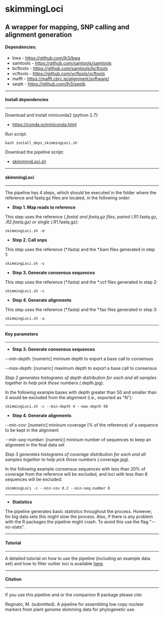 # skimmingLoci

## A wrapper for mapping, SNP calling and alignment generation   
   
#### Dependencies:						     

* bwa - https://github.com/lh3/bwa				     
* samtools - https://github.com/samtools/samtools		     
* bcftools - https://github.com/samtools/bcftools		     
* vcftools - https://github.com/vcftools/vcftools		     
* mafft - https://mafft.cbrc.jp/alignment/software/			     
* seqtk - https://github.com/lh3/seqtk			  


**********
####  Install dependencies
**********


Download and install miniconda2 (python 2.7):

- https://conda.io/miniconda.html

Run script:
  
  `bash install_deps_skimmingLoci.sh`
  
Download the pipeline script:

- [skimmingLoci.sh](https://raw.githubusercontent.com/mreginato/skimmingLoci/main/skimmingLoci.sh)

  

**********
#### skimmingLoci
**********

The pipeline has 4 steps, which should be executed in the folder where 
the reference and fastq.gz files are located, in the following order:

* **Step 1. Map reads to reference**


This step uses the reference (*.fasta) and 
fastq.gz files, paired (*.R1.fastq.gz, *.R2.fastq.gz) or single 
(*.R1.fastq.gz):	

`skimmingLoci.sh -m`
	

* **Step 2. Call snps**


This step uses the reference (*.fasta) and the *.bam files generated 
in step 1:		
			
`skimmingLoci.sh -s`
	

* **Step 3. Generate consensus sequences**


This step uses the reference (*.fasta) and the *.vcf files generated 
in step 2:
	
`skimmingLoci.sh -c`
  

* **Step 4. Generate alignments**


This step uses the reference (*.fasta) and the *.fas files generated
in step 3:
  
`skimmingLoci.sh -a`
  

**********
#### Key parameters
**********

* **Step 3. Generate consensus sequences**

*--min-depth*: [numeric] mininum depth to export a base call to consensus


*--max-depth*: [numeric] maximum depth to export a base call to consensus


*Step 2 generates histograms of depth distribution for each and all 
samples together to help pick those numbers (*.depth.jpg).

In the following example bases with depth greater than 50 and smaller
than 4 would be excluded from the alignment (i.e., exported as "N"):

`skimmingLoci.sh -c --min-depth 4 --max-depth 50`


* **Step 4. Generate alignments**



*--min-cov*: [numeric] mininum coverage (% of the reference) of a sequence to be kept in the alignment


*--min-seq-number*: [numeric] mininum number of sequences to keep an alignment in the final data set



*Step 3 generates histograms of coverage distribution for each and all 
samples together to help pick those numbers (*.coverage.jpg).

In the following example consensus sequences with less than 20% of coverage from the reference will be excluded, and loci with less than 8 sequences will be excluded:

`skimmingLoci -c --min-cov 0.2 --min-seq.number 8`


**********

* **Statistics**

The pipeline generates basic statistics throughout the process. However, for big data sets this might slow the process. Also, if there is any problem with the R packages the pipeline might crash. To avoid this use the flag "--no-stats".

**********
#### Tutorial
**********

A detailed tutorial on how to use the pipeline (including an example data set) and how to filter outlier loci is available [here](http://htmlpreview.github.io/?https://github.com/mreginato/skimmingLoci/blob/main/skimmingLoci_Tutorial.html).


**********
#### Citation
**********

If you use this pipeline and or the companion R package please cite:

Reginato, M. (submitted). A pipeline for assembling low copy nuclear markers from plant genome skimming data for phylogenetic use. 

